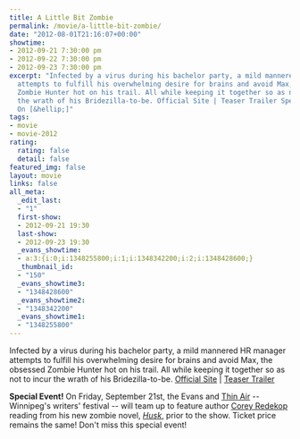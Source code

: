 ```yaml
---
title: A Little Bit Zombie
permalink: /movie/a-little-bit-zombie/
date: "2012-08-01T21:16:07+00:00"
showtime:
- 2012-09-21 7:30:00 pm
- 2012-09-22 7:30:00 pm
- 2012-09-23 7:30:00 pm
excerpt: "Infected by a virus during his bachelor party, a mild mannered HR manager
  attempts to fulfill his overwhelming desire for brains and avoid Max, the obsessed
  Zombie Hunter hot on his trail. All while keeping it together so as not to incur
  the wrath of his Bridezilla-to-be. Official Site | Teaser Trailer Special Event!\_
  On [&hellip;]"
tags:
- movie
- movie-2012
rating:
  rating: false
  detail: false
featured_img: false
layout: movie
links: false
all_meta:
  _edit_last:
  - "1"
  first-show:
  - 2012-09-21 19:30
  last-show:
  - 2012-09-23 19:30
  _evans_showtime:
  - a:3:{i:0;i:1348255800;i:1;i:1348342200;i:2;i:1348428600;}
  _thumbnail_id:
  - "150"
  _evans_showtime3:
  - "1348428600"
  _evans_showtime2:
  - "1348342200"
  _evans_showtime1:
  - "1348255800"
---
```


Infected by a virus during his bachelor party, a mild mannered HR manager attempts to fulfill his overwhelming desire for brains and avoid Max, the obsessed Zombie Hunter hot on his trail. All while keeping it together so as not to incur the wrath of his Bridezilla-to-be. [Official Site](http://www.alittlebitzombie.com/) | [Teaser Trailer ](http://www.imdb.com/video/wab/vi291609625/)

**Special Event!** On Friday, September 21st, the Evans and [Thin Air](http://www.thinairwinnipeg.ca/) -- Winnipeg's writers' festival -- will team up to feature author [Corey Redekop](http://www.coreyredekop.ca/) reading from his new zombie novel, [*Husk*](http://www.coreyredekop.ca/bibliography/husk/), prior to the show. Ticket price remains the same! Don't miss this special event!